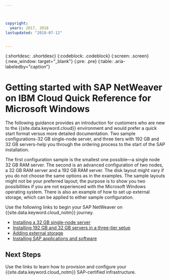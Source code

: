 ```yaml
---



copyright:
  years: 2017, 2018
lastupdated: "2018-07-12"


---
```


{:shortdesc: .shortdesc}
{:codeblock: .codeblock}
{:screen: .screen}
{:new_window: target="_blank"}
{:pre: .pre}
{:table: .aria-labeledby="caption"}

# Getting started with SAP NetWeaver on IBM Cloud Quick Reference for Microsoft Windows

The following guidance provides an introduction for customers who are new to the {{site.data.keyword.cloud}} environment and would prefer a quick start format versus more detailed documentation. Two sample configurations-32 GB single-node server, and three tiers with 192 GB and 32 GB servers-help you through the ordering process to the start of the SAP installation.

The first configuration sample is the smallest one possible—a single node 32 GB RAM server. The second is an advanced configuration of two nodes, a 32 GB RAM server and a 192 GB RAM server. The disk layout might vary if you do not choose the same options as in the examples. The sample layouts might not be your preferred layout; the purpose is to show you two possibilities if you are not experienced with the Microsoft Windows operating system. There is also an example of how to set up external storage, which can be applied to either sample configuration.

Use the following links to begin your SAP NetWeaver on {{site.data.keyword.cloud_notm}} journey.

  * [Installing a 32 GB single-node server](/docs/infrastructure/sap-netweaver-ms-qrg/ms-installing-32-GB-server-single-node.html)
  * [Installing 192 GB and 32 GB servers in a three-tier setup](/docs/infrastructure/sap-netweaver-ms-qrg/ms-installing-256-GB-32-GB-server-three-tier-setup.html)
  * [Adding external storage](/docs/infrastructure/sap-netweaver-ms-qrg/ms-provisioning-external-storage-to-your-server.html)
  * [Installing SAP applications and software](/docs/infrastructure/sap-netweaver-ms-qrg/ms-installing-your-SAP-landscape.html)
  
## Next Steps

Use the links to learn how to provision and configure your {{site.data.keyword.cloud_notm}} SAP-certified infrastructure.

